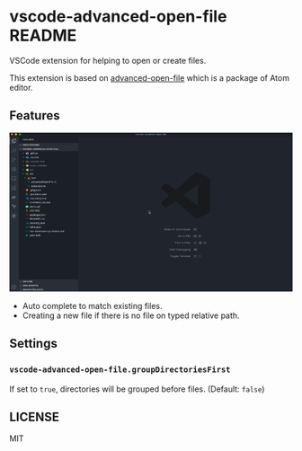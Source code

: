 # vscode-advanced-open-file README

VSCode extension for helping to open or create files.

This extension is based on [advanced-open-file](https://github.com/Osmose/advanced-open-file) which is a package of Atom editor.

## Features

![Demo](demo.gif)

- Auto complete to match existing files.
- Creating a new file if there is no file on typed relative path.

## Settings
### `vscode-advanced-open-file.groupDirectoriesFirst`

If set to `true`, directories will be grouped before files. (Default: `false`)

## LICENSE

MIT
